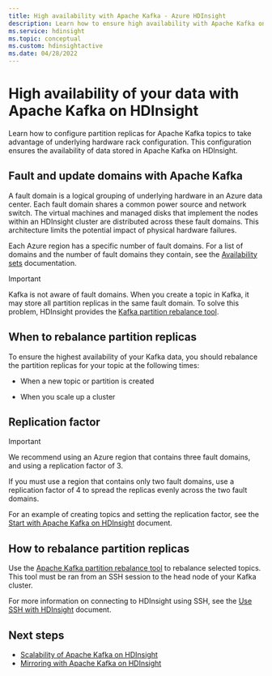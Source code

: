 ```yaml
---
title: High availability with Apache Kafka - Azure HDInsight 
description: Learn how to ensure high availability with Apache Kafka on Azure HDInsight. Learn how to rebalance partition replicas in Kafka so that they are on different fault domains within the Azure region that contains HDInsight.
ms.service: hdinsight
ms.topic: conceptual
ms.custom: hdinsightactive
ms.date: 04/28/2022
---
```


# High availability of your data with Apache Kafka on HDInsight

Learn how to configure partition replicas for Apache Kafka topics to take advantage of underlying hardware rack configuration. This configuration ensures the availability of data stored in Apache Kafka on HDInsight.

## Fault and update domains with Apache Kafka

A fault domain is a logical grouping of underlying hardware in an Azure data center. Each fault domain shares a common power source and network switch. The virtual machines and managed disks that implement the nodes within an HDInsight cluster are distributed across these fault domains. This architecture limits the potential impact of physical hardware failures.

Each Azure region has a specific number of fault domains. For a list of domains and the number of fault domains they contain, see the [Availability sets](../../virtual-machines/availability.md#availability-sets) documentation.

> [!IMPORTANT]  
> Kafka is not aware of fault domains. When you create a topic in Kafka, it may store all partition replicas in the same fault domain. To solve this problem, HDInsight provides the [Kafka partition rebalance tool](https://github.com/hdinsight/hdinsight-kafka-tools).

## When to rebalance partition replicas

To ensure the highest availability of your Kafka data, you should rebalance the partition replicas for your topic at the following times:

* When a new topic or partition is created

* When you scale up a cluster

## Replication factor

> [!IMPORTANT]  
> We recommend using an Azure region that contains three fault domains, and using a replication factor of 3.

If you must use a region that contains only two fault domains, use a replication factor of 4 to spread the replicas evenly across the two fault domains.

For an example of creating topics and setting the replication factor, see the [Start with Apache Kafka on HDInsight](apache-kafka-get-started.md) document.

## How to rebalance partition replicas

Use the [Apache Kafka partition rebalance tool](https://github.com/hdinsight/hdinsight-kafka-tools) to rebalance selected topics. This tool must be ran from an SSH session to the head node of your Kafka cluster.

For more information on connecting to HDInsight using SSH, see the
[Use SSH with HDInsight](../hdinsight-hadoop-linux-use-ssh-unix.md) document.

## Next steps

* [Scalability of Apache Kafka on HDInsight](apache-kafka-scalability.md)
* [Mirroring with Apache Kafka on HDInsight](apache-kafka-mirroring.md)
